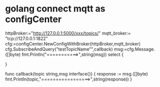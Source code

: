 # golang connect mqtt as configCenter

httpBroker:="http://127.0.0.1:5000/xxx/topics/"
mqtt_broker:= "tcp://127.0.0.1:1822"
cfg:=configCenter.NewConfigWithBroker(httpBroker,mqtt_broker)
cfg.SubscribeAndQuery("testTopicName"",callback)
msg:=cfg.Message.([]byte)
fmt.Println("===========>",string(msg))
select {

}


func callback(topic string,msg  interface{}) {
	response := msg.([]byte)
 	fmt.Println(topic,"=================>",string(response))
}